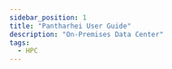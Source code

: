 ```yaml
---
sidebar_position: 1
title: "Pantharhei User Guide"
description: "On-Premises Data Center"
tags:
  - HPC
---
```

